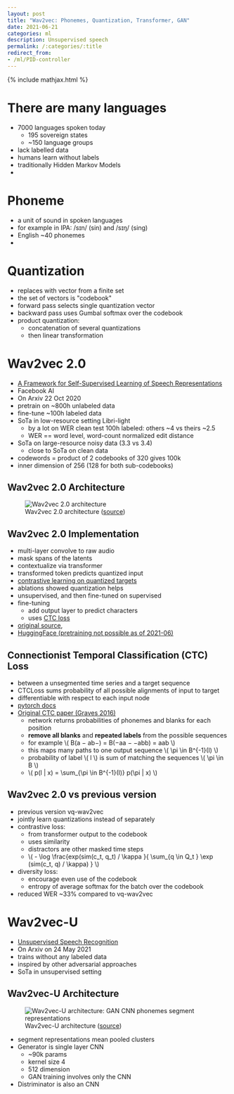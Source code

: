 ```yaml
---
layout: post
title: "Wav2vec: Phonemes, Quantization, Transformer, GAN"
date: 2021-06-21
categories: ml
description: Unsupervised speech
permalink: /:categories/:title
redirect_from:
- /ml/PID-controller
---
```


{% include mathjax.html %}

# There are many languages
- 7000 languages spoken today
  - 195 sovereign states
  - ~150 language groups
- lack labelled data
- humans learn without labels
- traditionally Hidden Markov Models
- 

# Phoneme
- a unit of sound in spoken languages
- for example in IPA: /sɪn/ (sin) and /sɪŋ/ (sing)
- English ~40 phonemes
- 

# Quantization
- replaces with vector from a finite set
- the set of vectors is "codebook"
- forward pass selects single quantization vector
- backward pass uses Gumbal softmax over the codebook
- product quantization:
  - concatenation of several quantizations
  - then linear transformation


# Wav2vec 2.0
- [A Framework for Self-Supervised Learning of Speech Representations](https://arxiv.org/pdf/2006.11477.pdf)
- Facebook AI
- On Arxiv 22 Oct 2020
- pretrain on ~800h unlabeled data
- fine-tune ~100h labeled data
- SoTa in low-resource setting Libri-light
  - by a lot on WER clean test 100h labeled: others ~4 vs theirs ~2.5
  - WER == word level, word-count normalized edit distance
- SoTa on large-resource noisy data (3.3 vs 3.4)
  - close to SoTa on clean data
- codewords = product of 2 codebooks of 320 gives 100k
- inner dimension of 256 (128 for both sub-codebooks)


## Wav2vec 2.0 Architecture
<figure class="figure">
    <img
        class="figure-img img-fluid rounded lazyload"
        alt="Wav2vec 2.0 architecture"
        data-src="/images/wav2vec-quantization.png"
        style="max-width: 500px">
    <figcaption class="figure-caption">
        Wav2vec 2.0 architecture (<a href="https://arxiv.org/pdf/2006.11477.pdf">source</a>)
    </figcaption>
</figure>


## Wav2vec 2.0 Implementation
- multi-layer convolve to raw audio
- mask spans of the latents
- contextualize via transformer  
- transformed token predicts quantized input
- [contrastive learning on quantized targets](#wav2vec-20-vs-previous-version)
- ablations showed quantization helps
- unsupervised, and then fine-tuned on supervised
- fine-tuning
  - add output layer to predict characters
  - uses [CTC loss](#connectionist-temporal-classification-ctc-loss)
- [original source](https://github.com/pytorch/fairseq/tree/master/examples/wav2vec),
- [HuggingFace (pretraining not possible as of 2021-06)](https://huggingface.co/transformers/model_doc/wav2vec2.html#overview)


## Connectionist Temporal Classification (CTC) Loss
- between a unsegmented time series and a target sequence
- CTCLoss sums probability of all possible alignments of input to target
- differentiable with respect to each input node
- [pytorch docs](https://pytorch.org/docs/master/generated/torch.nn.CTCLoss.html#torch.nn.CTCLoss)
- [Original CTC paper (Graves 2016)](https://www.cs.toronto.edu/~graves/icml_2006.pdf)
  - network returns probabilities of phonemes and blanks for each position
  - **remove all blanks** and **repeated labels** from the possible sequences
  - for example \\( B(a − ab−) = B(−aa − −abb) = aab \\)
  - this maps many paths to one output sequence \\( \pi \in B^{-1}(l) \\)
  - probability of label \\( l \\) is sum of matching the sequences \\( \pi \in B \\)
  - \\( p(l  \| x) = \sum_{\pi \in B^{-1}(l)} p(\pi \| x) \\)


## Wav2vec 2.0 vs previous version
- previous version vq-wav2vec
- jointly learn quantizations instead of separately
- contrastive loss:
  - from transformer output to the codebook
  - uses similarity
  - distractors are other masked time steps
  - \\( - \log \frac{exp(sim(c_t, q_t) / \kappa }{ \sum_{q \in Q_t } \exp (sim(c_t, q) / \kappa) } \\)
- diversity loss:
  - encourage even use of the codebook
  - entropy of average softmax for the batch over the codebook
- reduced WER ~33% compared to vq-wav2vec


# Wav2vec-U
- [Unsupervised Speech Recognition](https://arxiv.org/pdf/2105.11084.pdf)
- On Arxiv on 24 May 2021
- trains without any labeled data
- inspired by other adversarial approaches
- SoTa in unsupervised setting


## Wav2vec-U Architecture

<figure class="figure">
    <img
        class="figure-img img-fluid rounded lazyload"
        alt="Wav2vec-U architecture: GAN CNN phonemes segment representations"
        data-src="/images/wav2vec-gan.png"
        style="max-width: 500px">
    <figcaption class="figure-caption">
        Wav2vec-U architecture (<a href="https://arxiv.org/pdf/2105.11084.pdf">source</a>)
    </figcaption>
</figure>

- segment representations mean pooled clusters
- Generator is single layer CNN
  - ~90k params
  - kernel size 4
  - 512 dimension
  - GAN training involves only the CNN
- Distriminator is also an CNN

